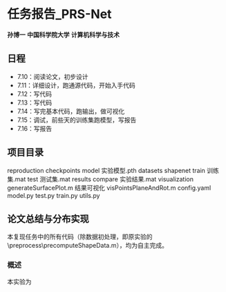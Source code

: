 # 任务报告_PRS-Net
__孙博一__ __中国科学院大学__ __计算机科学与技术__
## 日程
* 7.10：阅读论文，初步设计
* 7.11：详细设计，跑通源代码，开始入手代码
* 7.12：写代码
* 7.13：写代码
* 7.14：写完基本代码，跑输出，做可视化
* 7.15：调试，前些天的训练集跑模型，写报告
* 7.16：写报告

## 项目目录
reproduction
    checkpoints
        model
            实验模型.pth
    datasets
        shapenet
            train
                训练集.mat
            test
                测试集.mat
    results
        compare
            实验结果.mat
    visualization
        generateSurfacePlot.m 结果可视化
        visPointsPlaneAndRot.m 
    config.yaml
    model.py
    test.py
    train.py
    utils.py

## 论文总结与分布实现
本复现任务中的所有代码（除数据初处理，即原实验的\preprocess\precomputeShapeData.m），均为自主完成。

### 概述
本实验为





